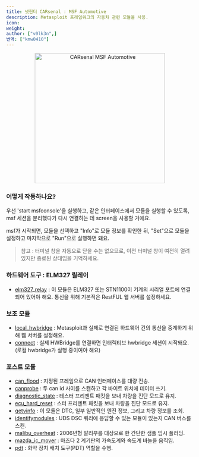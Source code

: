 ```yaml
---
title: 넷헌터 CARsenal : MSF Automotive
description: Metasploit 프레임워크의 자동차 관련 모듈을 사용.
icon:
weight:
author: ["v0lk3n",]
번역: ["kmw0410"]
---
```


<p style="text-align: center"><img src="../assets/msf.gif" width="350" alt="CARsenal MSF Automotive"></p>

### 어떻게 작동하나요?

우선 'start msfconsole'을 실행하고, 같은 인터페이스에서 모듈을 실행할 수 있도록, msf 세션을 분리했다가 다시 연결하는 데 screen을 사용할 거에요.

msf가 시작되면, 모듈을 선택하고 "Info"로 모듈 정보를 확인한 뒤, "Set"으로 모듈을 설정하고 마지막으로 "Run"으로 실행하면 돼요.

> 참고 : 터미널 창을 자동으로 닫을 수는 없으므로, 이전 터미널 창이 여전히 열려 있지만 종료된 상태임을 기억하세요.

### 하드웨어 도구 : ELM327 릴레이

- <a href="https://raw.githubusercontent.com/rapid7/metasploit-framework/refs/heads/master/tools/hardware/elm327_relay.rb" target="_blank">elm327_relay</a> : 이 모듈은 ELM327 또는 STN1100이 기계의 시리얼 포트에 연결되어 있어야 해요. 통신을 위해 기본적은 RestFUL 웹 서버를 설정하세요.

### 보조 모듈

- <a href="https://www.rapid7.com/db/modules/auxiliary/server/local_hwbridge/" target="_blank">local_hwbridge</a> : Metasploit과 실제로 연결된 하드웨어 간의 통신을 중계하기 위해 웹 서버를 설정해요.
- <a href="https://www.rapid7.com/db/modules/auxiliary/client/hwbridge/connect/" target="_blank">connect</a> : 실제 HWBridge를 연결하면 인터렉티브 hwbridge 세션이 시작돼요. (로컬 hwbridge가 실행 중이여야 해요)

### 포스트 모듈
- <a href="https://www.rapid7.com/db/modules/post/hardware/automotive/can_flood/" target="_blank">can_flood</a> : 지정된 프레임으로 CAN 인터페이스를 대량 전송.
- <a href="https://www.rapid7.com/db/modules/post/hardware/automotive/canprobe/" target="_blank">canprobe</a> : 두 can id 사이를 스캔하고 각 바이트 위치에 데이터 쓰기.
- <a href="https://www.rapid7.com/db/modules/post/hardware/automotive/diagnostic_state/" target="_blank">diagnostic_state</a> : 테스터 프리젠트 패킷을 보내 차량을 진단 모드로 유지.
- <a href="https://www.rapid7.com/db/modules/post/hardware/automotive/ecu_hard_reset/" target="_blank">ecu_hard_reset</a> : 스터 프리젠트 패킷을 보내 차량을 진단 모드로 유지.
- <a href="https://www.rapid7.com/db/modules/post/hardware/automotive/getvinfo/" target="_blank">getvinfo</a> : 이 모듈은 DTC, 일부 일반적인 엔진 정보, 그리고 차량 정보를 조회.
- <a href="https://www.rapid7.com/db/modules/post/hardware/automotive/identifymodules/" target="_blank">identifymodules</a> : UDS DSC 쿼리에 응답할 수 있는 모듈이 있는지 CAN 버스를 스캔.
- <a href="https://www.rapid7.com/db/modules/post/hardware/automotive/malibu_overheat/" target="_blank">malibu_overheat</a> : 2006년형 말리부를 대상으로 한 간단한 샘플 임시 플러딩.
- <a href="https://www.rapid7.com/db/modules/post/hardware/automotive/mazda_ic_mover/" target="_blank">mazda_ic_mover</a> : 마즈다 2 계기판의 가속도계와 속도계 바늘을 움직임.
- <a href="https://www.rapid7.com/db/modules/post/hardware/automotive/pdt/" target="_blank">pdt</a> : 화약 장치 배치 도구(PDT) 역할을 수행.
